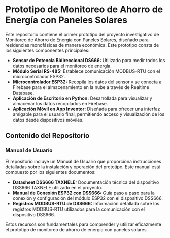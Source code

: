 # Prototipo de Monitoreo de Ahorro de Energía con Paneles Solares

Este repositorio contiene el primer prototipo del proyecto investigativo de Monitoreo de Ahorro de Energía con Paneles Solares, diseñado para residencias monofásicas de manera económica. 
Este prototipo consta de los siguientes componentes principales:

- **Sensor de Potencia Bidireccional DS666:** Utilizado para medir todos los datos necesarios para el monitoreo de energía.
- **Módulo Serial RS-485:** Establece comunicación MODBUS-RTU con el microcontrolador ESP32.
- **Microcontrolador ESP32:** Recopila los datos del sensor y se conecta a Firebase para el almacenamiento en la nube a través de Realtime Database.
- **Aplicación de Escritorio en Python:** Desarrollada para visualizar y almacenar los datos recopilados en Firebase.
- **Aplicación Móvil en App Inventor:** Diseñada para ofrecer una interfaz amigable para el usuario final, permitiendo acceso y visualización de los datos desde dispositivos móviles.


## Contenido del Repositorio

### Manual de Usuario

El repositorio incluye un Manual de Usuario que proporciona instrucciones detalladas sobre la instalación y operación del prototipo. Este manual está compuesto por los siguientes documentos:

- **Datasheet DSS666 TAXNELE:** Documentación técnica del dispositivo DSS666 TAXNELE utilizado en el proyecto.
- **Manual de Conexión ESP32 con DSS666:** Guía paso a paso para la conexión y configuración del módulo ESP32 con el dispositivo DSS666.
- **Registros MODBUS-RTU de DSS666:** Información detallada sobre los registros MODBUS-RTU utilizados para la comunicación con el dispositivo DSS666.

Estos recursos son fundamentales para comprender y utilizar eficazmente el prototipo de monitoreo de ahorro de energía con paneles solares.

